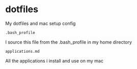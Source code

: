 # dotfiles
My dotfiles and mac setup config

```.bash_profile```

I source this file from the .bash_profile in my home directory

```applications.md```

All the applications i install and use on my mac
